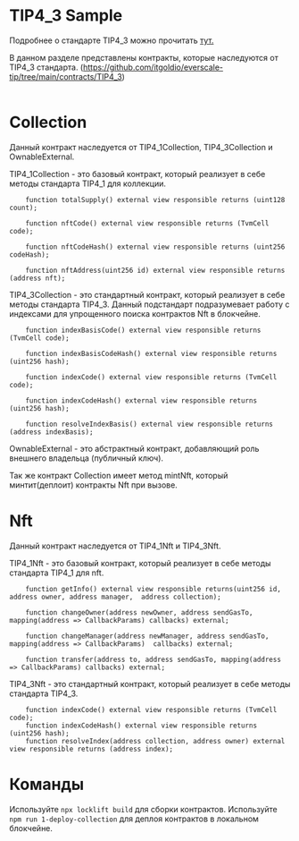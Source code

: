# TIP4_3 Sample

Подробнее о стандарте TIP4_3 можно прочитать <a href="https://github.com/nftalliance/docs/blob/main/src/standard/TIP-4/3.md">тут.</a>

В данном разделе представлены контракты, которые наследуются от TIP4_3 стандарта. (https://github.com/itgoldio/everscale-tip/tree/main/contracts/TIP4_3)
<br><br>
<h1>Collection</h1>

Данный контракт наследуется от TIP4_1Collection, TIP4_3Collection и OwnableExternal. 

TIP4_1Collection - это базовый контракт, который реализует в себе методы стандарта TIP4_1 для коллекции.

```solidity
    function totalSupply() external view responsible returns (uint128 count);

    function nftCode() external view responsible returns (TvmCell code);

    function nftCodeHash() external view responsible returns (uint256 codeHash);

    function nftAddress(uint256 id) external view responsible returns (address nft);
```

TIP4_3Collection - это стандартный контракт, который реализует в себе методы стандарта TIP4_3. Данный подстандарт подразумевает работу с индексами для упрощенного поиска контрактов Nft в блокчейне.

```solidity
    function indexBasisCode() external view responsible returns (TvmCell code);

    function indexBasisCodeHash() external view responsible returns (uint256 hash);

    function indexCode() external view responsible returns (TvmCell code);

    function indexCodeHash() external view responsible returns (uint256 hash);

    function resolveIndexBasis() external view responsible returns (address indexBasis);
```

OwnableExternal - это абстрактный контракт, добавляющий роль внешнего владельца (публичный ключ). 

Так же контракт Collection имеет метод mintNft, который минтит(деплоит) контракты Nft при вызове. 

<h1>Nft</h1>

Данный контракт наследуется от TIP4_1Nft и TIP4_3Nft. 

TIP4_1Nft - это базовый контракт, который реализует в себе методы стандарта TIP4_1 для nft.

```solidity
    function getInfo() external view responsible returns(uint256 id, address owner, address manager,  address collection);

    function changeOwner(address newOwner, address sendGasTo, mapping(address => CallbackParams) callbacks) external;

    function changeManager(address newManager, address sendGasTo, mapping(address => CallbackParams)  callbacks) external;

    function transfer(address to, address sendGasTo, mapping(address => CallbackParams) callbacks) external;
```

TIP4_3Nft - это стандартный контракт, который реализует в себе методы стандарта TIP4_3.

```solidity
    function indexCode() external view responsible returns (TvmCell code);
    function indexCodeHash() external view responsible returns (uint256 hash);
    function resolveIndex(address collection, address owner) external view responsible returns (address index);
```

<h1>Команды</h1>

Используйте `npx locklift build` для сборки контрактов.
Используйте `npm run 1-deploy-collection` для деплоя контрактов в локальном блокчейне.